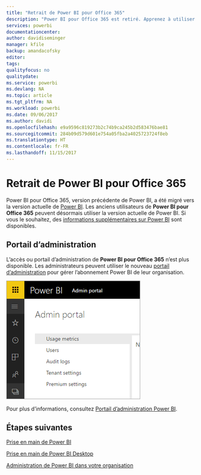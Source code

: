 ```yaml
---
title: "Retrait de Power BI pour Office 365"
description: "Power BI pour Office 365 est retiré. Apprenez à utiliser et à administrer le Power BI d’aujourd’hui."
services: powerbi
documentationcenter: 
author: davidiseminger
manager: kfile
backup: amandacofsky
editor: 
tags: 
qualityfocus: no
qualitydate: 
ms.service: powerbi
ms.devlang: NA
ms.topic: article
ms.tgt_pltfrm: NA
ms.workload: powerbi
ms.date: 09/06/2017
ms.author: davidi
ms.openlocfilehash: e9a9596c819273b2c74b9ca245b2d583476bae81
ms.sourcegitcommit: 284b09d579d601e754a05fba2a4025723724f8eb
ms.translationtype: HT
ms.contentlocale: fr-FR
ms.lasthandoff: 11/15/2017
---
```

# <a name="power-bi-for-office-365-is-retired"></a>Retrait de Power BI pour Office 365
Power BI pour Office 365, version précédente de Power BI, a été migré vers la version actuelle de [Power BI](https://powerbi.microsoft.com). Les anciens utilisateurs de **Power BI pour Office 365** peuvent désormais utiliser la version actuelle de Power BI. Si vous le souhaitez, des [informations supplémentaires sur Power BI](service-get-started.md) sont disponibles.

## <a name="the-admin-portal"></a>Portail d’administration
L’accès ou portail d’administration de **Power BI pour Office 365** n’est plus disponible. Les administrateurs peuvent utiliser le nouveau [portail d’administration](https://app.powerbi.com/admin-portal) pour gérer l’abonnement Power BI de leur organisation.

![](media/service-admin-o365portal-retired/powerbi-admin-landing-page.png)

Pour plus d’informations, consultez [Portail d’administration Power BI](service-admin-portal.md).

## <a name="next-steps"></a>Étapes suivantes
[Prise en main de Power BI](service-get-started.md)

[Prise en main de Power BI Desktop](desktop-getting-started.md)

[Administration de Power BI dans votre organisation](service-admin-administering-power-bi-in-your-organization.md)